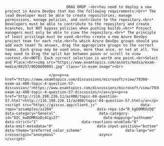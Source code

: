 <p class="card-text">
							
								DRAG DROP -<br>You need to deploy a new project in Azure DevOps that has the following requirements:<br>* The lead developer must be able to create repositories, manage permissions, manage policies, and contribute to the repository.<br>* Developers must be able to contribute to the repository and create branches, but NOT bypass policies when pushing builds.<br>* Project managers must only be able to view the repository.<br>* The principle of least privilege must be used.<br>You create a new Azure DevOps project team for each role.<br>To which Azure DevOps groups should you add each team? To answer, drag the appropriate groups to the correct teams. Each group may be used once, more than once, or not at all. You may need to drag the split bar between panes or scroll to view content.<br>NOTE: Each correct selection is worth one point.<br>Select and Place:<br><img src="https://www.examtopics.com/assets/media/exam-media/04257/0020600001.jpg" class="in-exam-image"><br>
							
						</p><p><a href="https://www.examtopics.com/discussions/microsoft/view/79308-exam-az-400-topic-4-question-57-discussion/">https://www.examtopics.com/discussions/microsoft/view/79308-exam-az-400-topic-4-question-57-discussion/</a></p><p><a href="http://116.198.226.11/az400/topic-04-question-57.html">http://116.198.226.11/az400/topic-04-question-57.html</a></p><script src="https://giscus.app/client.js"                    data-repo="azsamples/az204"                    data-repo-id="R_kgDOMRXzDQ"                    data-category="General"                    data-category-id="DIC_kwDOMRXzDc4Cgi27"                    data-mapping="pathname"                    data-strict="1"                    data-reactions-enabled="0"                    data-emit-metadata="0"                    data-input-position="bottom"                    data-theme="preferred_color_scheme"                    data-lang="en"                    crossorigin="anonymous"                    async>                    </script>